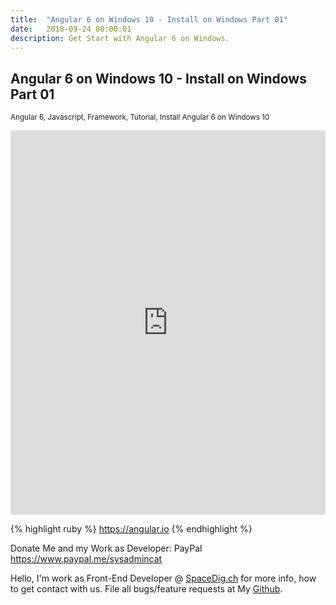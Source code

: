 ```yaml
---
title:  "Angular 6 on Windows 10 - Install on Windows Part 01"
date:   2018-09-24 00:00:01
description: Get Start with Angular 6 on Windows.
---
```

<h2 id="this-post-is-the-last-of-a-series-of-posts-in-which-i-write-about-the-observable-type-in-the-first-post-we-went-ahead-writing-an-observable-from-scratch-in-order-to-fully-understand-it-we-then-explored-how-to-create-observables-from-values-arrays-dom-events-and-promises-this-time-well-focus-on-compositions-by-rewriting-some-basic-composition-operators">
Angular 6 on Windows 10 - Install on Windows Part 01 </h2>



<small>Angular 6, Javascript, Framework, Tutorial, Install Angular 6 on Windows 10</small>


<iframe width="100%" height="615" src="https://www.youtube.com/embed/uyNnDXZd2yY" frameborder="0" allow="autoplay; encrypted-media" allowfullscreen></iframe>

{% highlight ruby %}
https://angular.io
{% endhighlight %}



Donate Me and my Work as Developer: PayPal <a href="https://www.paypal.me/sysadmincat">https://www.paypal.me/sysadmincat </a>


 Hello, I'm work as Front-End Developer @ [SpaceDig.ch][spacedig] for more info, how to get contact with us. File all bugs/feature requests at My  [Github][jekyll-gh].

[jekyll-gh]: https://github.com/spaceg
[spacedig]:    http://spacedig.ch
